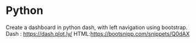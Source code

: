 # Python
Create a dashboard in python dash, with left navigation using bootstrap. 
Dash : https://dash.plot.ly/ 
HTML:https://bootsnipp.com/snippets/Q0dAX 
